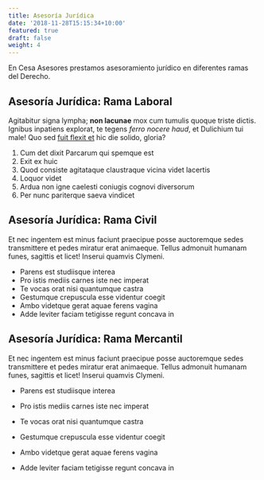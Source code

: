 ```yaml
---
title: Asesoría Jurídica
date: '2018-11-28T15:15:34+10:00'
featured: true
draft: false
weight: 4
---
```

En Cesa Asesores prestamos asesoramiento jurídico en diferentes ramas del Derecho.

## Asesoría Jurídica: Rama Laboral

Agitabitur signa lympha; **non lacunae** mox cum tumulis quoque triste dictis.
Ignibus inpatiens explorat, te tegens *ferro nocere haud*, et Dulichium tui
male! Quo sed [fuit flexit et](#vexant-achivi) hic die solido, gloria?

1.  Cum det dixit Parcarum qui spemque est
2.  Exit ex huic
3.  Quod consiste agitataque claustraque vicina videt lacertis
4.  Loquor videt
5.  Ardua non igne caelesti coniugis cognovi diversorum
6.  Per nunc pariterque saeva vindicet

## Asesoría Jurídica: Rama Civil

Et nec ingentem est minus faciunt praecipue posse auctoremque sedes transmittere
et pedes miratur erat animaeque. Tellus admonuit humanam funes, sagittis et
licet! Inserui quamvis Clymeni.

*   Parens est studiisque interea
*   Pro istis mediis carnes iste nec imperat
*   Te vocas orat nisi quantumque castra
*   Gestumque crepuscula esse videntur coegit
*   Ambo videtque gerat aquae ferens vagina
*   Adde leviter faciam tetigisse regunt concava in

## Asesoría Jurídica: Rama Mercantil

Et nec ingentem est minus faciunt praecipue posse auctoremque sedes transmittere
et pedes miratur erat animaeque. Tellus admonuit humanam funes, sagittis et
licet! Inserui quamvis Clymeni.

*   Parens est studiisque interea

*   Pro istis mediis carnes iste nec imperat

*   Te vocas orat nisi quantumque castra

*   Gestumque crepuscula esse videntur coegit

*   Ambo videtque gerat aquae ferens vagina

*   Adde leviter faciam tetigisse regunt concava in
